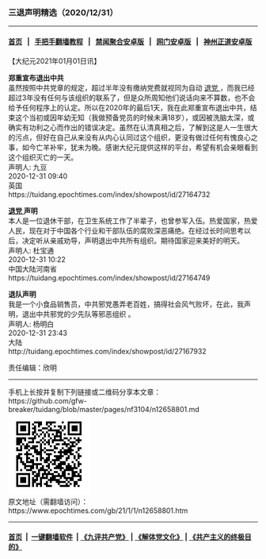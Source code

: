 ### 三退声明精选（2020/12/31）
------------------------

#### [首页](https://github.com/gfw-breaker/banned-news1/blob/master/README.md) &nbsp;&nbsp;|&nbsp;&nbsp; [手把手翻墙教程](https://github.com/gfw-breaker/guides/wiki) &nbsp;&nbsp;|&nbsp;&nbsp; [禁闻聚合安卓版](https://github.com/gfw-breaker/bn-android) &nbsp;&nbsp;|&nbsp;&nbsp; [网门安卓版](https://github.com/oGate2/oGate) &nbsp;&nbsp;|&nbsp;&nbsp; [神州正道安卓版](https://github.com/SzzdOgate/update) 



<div class="post_content" id="artbody" itemprop="articleBody">
 <!-- article content begin -->
 <p>
  【大纪元2021年01月01日讯】
 </p>
 <p>
  <strong>
   郑重宣布退出中共
  </strong>
  <br/>
  虽然按照中共党章的规定，超过半年没有缴纳党费就视同为自动
  <a href="https://www.epochtimes.com/gb/tag/%E9%80%80%E5%85%9A.html">
   退党
  </a>
  ，而我已经超过3年没有任何与该组织的联系了，但是众所周知他们说话向来不算数，也不会给予任何程序上的认定。所以在2020年的最后1天，我在此郑重宣布退出中共，结束这个当初或因年幼无知（我做预备党员的时候未满18岁），或因被洗脑太深，或确实有功利之心而作出的错误决定。虽然在认清真相之后，了解到这是人一生很大的污点，但好在自己从来没有从内心认同过这个组织，更没有做过任何有愧良心之事，如今亡羊补牢，犹未为晚。感谢大纪元提供这样的平台，希望有机会亲眼看到这个组织灭亡的一天。
  <br/>
  声明人: 九豆
  <br/>
  2020-12-31 09:40
  <br/>
  英国
  <br/>
  https://tuidang.epochtimes.com/index/showpost/id/27164732
 </p>
 <p>
  <strong>
   <a href="https://www.epochtimes.com/gb/tag/%E9%80%80%E5%85%9A.html">
    退党
   </a>
   声明
  </strong>
  <br/>
  本人是一位退休干部，在卫生系统工作了半辈子，也曾参军入伍。热爱国家，热爱人民，现在对于中国各个行业和干部队伍的腐败深恶痛绝。在经过长时间思考以后，决定听从亲戚劝导，声明退出中共所有组织。期待国家迎来美好的明天。
  <br/>
  声明人: 杜宝通
  <br/>
  2020-12-31 10:22
  <br/>
  中国大陆河南省
  <br/>
  https://tuidang.epochtimes.com/index/showpost/id/27164749
 </p>
 <p>
  <strong>
   退队声明
  </strong>
  <br/>
  我是一个小食品销售员，中共邪党愚弄老百姓，搞得社会风气败坏，在此，我声明，退出中共邪党的少先队等邪恶组织 。
  <br/>
  声明人: 杨明白
  <br/>
  2020-12-31 23:43
  <br/>
  大陆
  <br/>
  http://tuidang.epochtimes.com/index/showpost/id/27167932
 </p>
 <p>
  责任编辑：欣明
 </p>
 <!-- article content end -->
 <div id="below_article_ad">
 </div>
</div>

<hr/>
手机上长按并复制下列链接或二维码分享本文章：<br/>
https://github.com/gfw-breaker/tuidang/blob/master/pages/nf3104/n12658801.md <br/>
<a href='https://github.com/gfw-breaker/tuidang/blob/master/pages/nf3104/n12658801.md'><img src='https://github.com/gfw-breaker/tuidang/blob/master/pages/nf3104/n12658801.md.png'/></a> <br/>
原文地址（需翻墙访问）：https://www.epochtimes.com/gb/21/1/1/n12658801.htm


------------------------
#### [首页](https://github.com/gfw-breaker/banned-news/blob/master/README.md) &nbsp;|&nbsp; [一键翻墙软件](https://github.com/gfw-breaker/nogfw/blob/master/README.md) &nbsp;| [《九评共产党》](https://github.com/gfw-breaker/9ping.md/blob/master/README.md#九评之一评共产党是什么) | [《解体党文化》](https://github.com/gfw-breaker/jtdwh.md/blob/master/README.md) | [《共产主义的终极目的》](https://github.com/gfw-breaker/gczydzjmd.md/blob/master/README.md)


<img src='http://gfw-breaker.win/tuidang/pages/nf3104/n12658801.md' width='0px' height='0px'/>